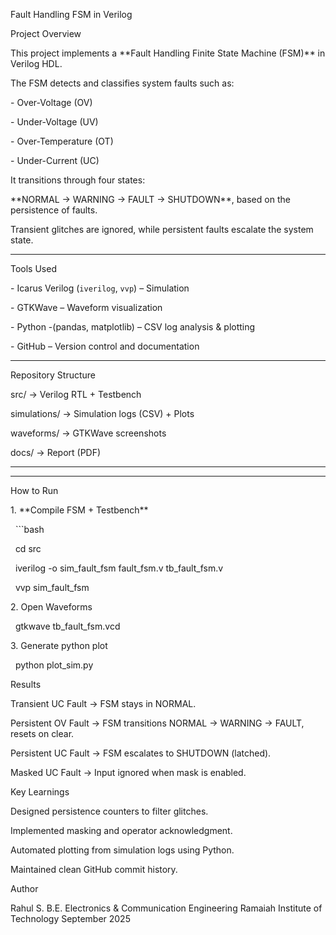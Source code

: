 Fault Handling FSM in Verilog



Project Overview

This project implements a \*\*Fault Handling Finite State Machine (FSM)\*\* in Verilog HDL.  

The FSM detects and classifies system faults such as:

\- Over-Voltage (OV)

\- Under-Voltage (UV)

\- Over-Temperature (OT)

\- Under-Current (UC)



It transitions through four states:  

\*\*NORMAL → WARNING → FAULT → SHUTDOWN\*\*, based on the persistence of faults.  

Transient glitches are ignored, while persistent faults escalate the system state.



---



Tools Used

\- Icarus Verilog (`iverilog`, `vvp`) – Simulation  

\- GTKWave – Waveform visualization  

\- Python -(pandas, matplotlib) – CSV log analysis \& plotting  

\- GitHub – Version control and documentation  



---



Repository Structure

src/ → Verilog RTL + Testbench

simulations/ → Simulation logs (CSV) + Plots

waveforms/ → GTKWave screenshots

docs/ → Report (PDF)



---



---



How to Run



1\. \*\*Compile FSM + Testbench\*\*

&nbsp;  ```bash

&nbsp;  cd src

&nbsp;  iverilog -o sim\_fault\_fsm fault\_fsm.v tb\_fault\_fsm.v

&nbsp;  vvp sim\_fault\_fsm

2\. Open Waveforms

&nbsp;  gtkwave tb\_fault\_fsm.vcd

3\. Generate python plot

&nbsp;  python plot\_sim.py
  
Results

Transient UC Fault → FSM stays in NORMAL.

Persistent OV Fault → FSM transitions NORMAL → WARNING → FAULT, resets on clear.

Persistent UC Fault → FSM escalates to SHUTDOWN (latched).

Masked UC Fault → Input ignored when mask is enabled.

Key Learnings

Designed persistence counters to filter glitches.

Implemented masking and operator acknowledgment.

Automated plotting from simulation logs using Python.

Maintained clean GitHub commit history.

Author

Rahul S.
B.E. Electronics & Communication Engineering
Ramaiah Institute of Technology
September 2025



